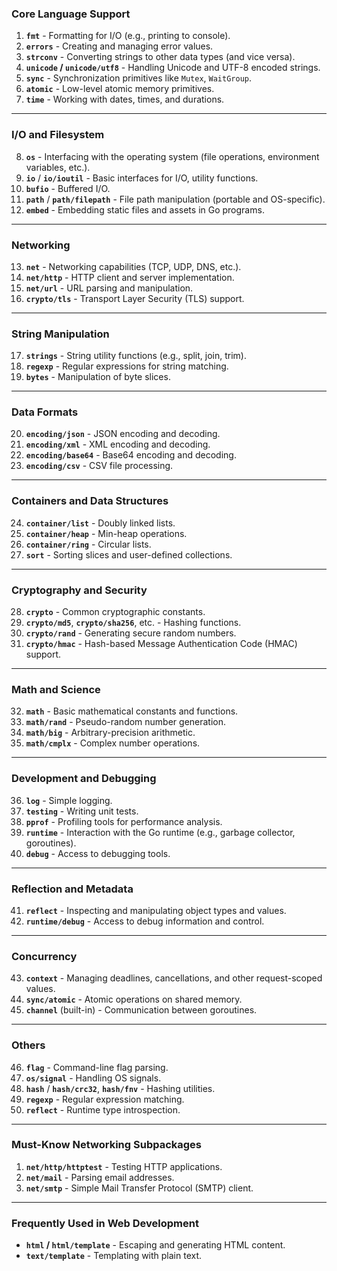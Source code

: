### **Core Language Support**

1.  **`fmt`** - Formatting for I/O (e.g., printing to console).
2.  **`errors`** - Creating and managing error values.
3.  **`strconv`** - Converting strings to other data types (and vice versa).
4.  **`unicode` / `unicode/utf8`** - Handling Unicode and UTF-8 encoded strings.
5.  **`sync`** - Synchronization primitives like `Mutex`, `WaitGroup`.
6.  **`atomic`** - Low-level atomic memory primitives.
7.  **`time`** - Working with dates, times, and durations.

---

### **I/O and Filesystem**

8.  **`os`** - Interfacing with the operating system (file operations, environment variables, etc.).
9.  **`io`** / **`io/ioutil`** - Basic interfaces for I/O, utility functions.
10.  **`bufio`** - Buffered I/O.
11.  **`path`** / **`path/filepath`** - File path manipulation (portable and OS-specific).
12.  **`embed`** - Embedding static files and assets in Go programs.

---

### **Networking**

13.  **`net`** - Networking capabilities (TCP, UDP, DNS, etc.).
14.  **`net/http`** - HTTP client and server implementation.
15.  **`net/url`** - URL parsing and manipulation.
16.  **`crypto/tls`** - Transport Layer Security (TLS) support.

---

### **String Manipulation**

17.  **`strings`** - String utility functions (e.g., split, join, trim).
18.  **`regexp`** - Regular expressions for string matching.
19.  **`bytes`** - Manipulation of byte slices.

---

### **Data Formats**

20.  **`encoding/json`** - JSON encoding and decoding.
21.  **`encoding/xml`** - XML encoding and decoding.
22.  **`encoding/base64`** - Base64 encoding and decoding.
23.  **`encoding/csv`** - CSV file processing.

---

### **Containers and Data Structures**

24.  **`container/list`** - Doubly linked lists.
25.  **`container/heap`** - Min-heap operations.
26.  **`container/ring`** - Circular lists.
27.  **`sort`** - Sorting slices and user-defined collections.

---

### **Cryptography and Security**

28.  **`crypto`** - Common cryptographic constants.
29.  **`crypto/md5`**, **`crypto/sha256`**, etc. - Hashing functions.
30.  **`crypto/rand`** - Generating secure random numbers.
31.  **`crypto/hmac`** - Hash-based Message Authentication Code (HMAC) support.

---

### **Math and Science**

32.  **`math`** - Basic mathematical constants and functions.
33.  **`math/rand`** - Pseudo-random number generation.
34.  **`math/big`** - Arbitrary-precision arithmetic.
35.  **`math/cmplx`** - Complex number operations.

---

### **Development and Debugging**

36.  **`log`** - Simple logging.
37.  **`testing`** - Writing unit tests.
38.  **`pprof`** - Profiling tools for performance analysis.
39.  **`runtime`** - Interaction with the Go runtime (e.g., garbage collector, goroutines).
40.  **`debug`** - Access to debugging tools.

---

### **Reflection and Metadata**

41.  **`reflect`** - Inspecting and manipulating object types and values.
42.  **`runtime/debug`** - Access to debug information and control.

---

### **Concurrency**

43.  **`context`** - Managing deadlines, cancellations, and other request-scoped values.
44.  **`sync/atomic`** - Atomic operations on shared memory.
45.  **`channel`** (built-in) - Communication between goroutines.

---

### **Others**

46.  **`flag`** - Command-line flag parsing.
47.  **`os/signal`** - Handling OS signals.
48.  **`hash`** / **`hash/crc32`**, **`hash/fnv`** - Hashing utilities.
49.  **`regexp`** - Regular expression matching.
50.  **`reflect`** - Runtime type introspection.

---

### **Must-Know Networking Subpackages**

1.  **`net/http/httptest`** - Testing HTTP applications.
2.  **`net/mail`** - Parsing email addresses.
3.  **`net/smtp`** - Simple Mail Transfer Protocol (SMTP) client.

---

### Frequently Used in Web Development

*   **`html` / `html/template`** - Escaping and generating HTML content.
*   **`text/template`** - Templating with plain text.

